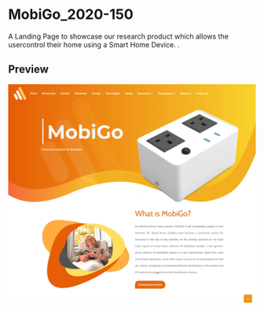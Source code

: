 # MobiGo_2020-150
A Landing Page to showcase our research product which allows the usercontrol their home using a Smart Home Device. .

## Preview
<img src="img/Demo/Demo.png" alt="UI Design" title="UI Design">
